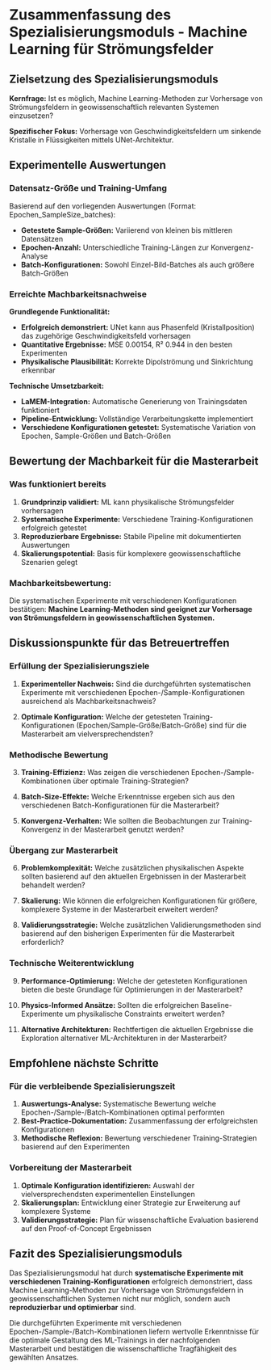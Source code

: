 # Zusammenfassung des Spezialisierungsmoduls - Machine Learning für Strömungsfelder

## Zielsetzung des Spezialisierungsmoduls

**Kernfrage:** Ist es möglich, Machine Learning-Methoden zur Vorhersage von Strömungsfeldern in geowissenschaftlich relevanten Systemen einzusetzen?

**Spezifischer Fokus:** Vorhersage von Geschwindigkeitsfeldern um sinkende Kristalle in Flüssigkeiten mittels UNet-Architektur.

## Experimentelle Auswertungen

### Datensatz-Größe und Training-Umfang

Basierend auf den vorliegenden Auswertungen (Format: Epochen_SampleSize_batches):
- **Getestete Sample-Größen:** Variierend von kleinen bis mittleren Datensätzen
- **Epochen-Anzahl:** Unterschiedliche Training-Längen zur Konvergenz-Analyse
- **Batch-Konfigurationen:** Sowohl Einzel-Bild-Batches als auch größere Batch-Größen

### Erreichte Machbarkeitsnachweise

**Grundlegende Funktionalität:**
- **Erfolgreich demonstriert:** UNet kann aus Phasenfeld (Kristallposition) das zugehörige Geschwindigkeitsfeld vorhersagen
- **Quantitative Ergebnisse:** MSE 0.00154, R² 0.944 in den besten Experimenten
- **Physikalische Plausibilität:** Korrekte Dipolströmung und Sinkrichtung erkennbar

**Technische Umsetzbarkeit:**
- **LaMEM-Integration:** Automatische Generierung von Trainingsdaten funktioniert
- **Pipeline-Entwicklung:** Vollständige Verarbeitungskette implementiert
- **Verschiedene Konfigurationen getestet:** Systematische Variation von Epochen, Sample-Größen und Batch-Größen

## Bewertung der Machbarkeit für die Masterarbeit

### Was funktioniert bereits

1. **Grundprinzip validiert:** ML kann physikalische Strömungsfelder vorhersagen
2. **Systematische Experimente:** Verschiedene Training-Konfigurationen erfolgreich getestet
3. **Reproduzierbare Ergebnisse:** Stabile Pipeline mit dokumentierten Auswertungen
4. **Skalierungspotential:** Basis für komplexere geowissenschaftliche Szenarien gelegt

### Machbarkeitsbewertung:

Die systematischen Experimente mit verschiedenen Konfigurationen bestätigen: **Machine Learning-Methoden sind geeignet zur Vorhersage von Strömungsfeldern in geowissenschaftlichen Systemen.**

## Diskussionspunkte für das Betreuertreffen

### Erfüllung der Spezialisierungsziele

1. **Experimenteller Nachweis:** Sind die durchgeführten systematischen Experimente mit verschiedenen Epochen-/Sample-Konfigurationen ausreichend als Machbarkeitsnachweis?

2. **Optimale Konfiguration:** Welche der getesteten Training-Konfigurationen (Epochen/Sample-Größe/Batch-Größe) sind für die Masterarbeit am vielversprechendsten?

### Methodische Bewertung

3. **Training-Effizienz:** Was zeigen die verschiedenen Epochen-/Sample-Kombinationen über optimale Training-Strategien?

4. **Batch-Size-Effekte:** Welche Erkenntnisse ergeben sich aus den verschiedenen Batch-Konfigurationen für die Masterarbeit?

5. **Konvergenz-Verhalten:** Wie sollten die Beobachtungen zur Training-Konvergenz in der Masterarbeit genutzt werden?

### Übergang zur Masterarbeit

6. **Problemkomplexität:** Welche zusätzlichen physikalischen Aspekte sollten basierend auf den aktuellen Ergebnissen in der Masterarbeit behandelt werden?
   
7. **Skalierung:** Wie können die erfolgreichen Konfigurationen für größere, komplexere Systeme in der Masterarbeit erweitert werden?

8. **Validierungsstrategie:** Welche zusätzlichen Validierungsmethoden sind basierend auf den bisherigen Experimenten für die Masterarbeit erforderlich?

### Technische Weiterentwicklung

9. **Performance-Optimierung:** Welche der getesteten Konfigurationen bieten die beste Grundlage für Optimierungen in der Masterarbeit?

10. **Physics-Informed Ansätze:** Sollten die erfolgreichen Baseline-Experimente um physikalische Constraints erweitert werden?

11. **Alternative Architekturen:** Rechtfertigen die aktuellen Ergebnisse die Exploration alternativer ML-Architekturen in der Masterarbeit?

## Empfohlene nächste Schritte

### Für die verbleibende Spezialisierungszeit

1. **Auswertungs-Analyse:** Systematische Bewertung welche Epochen-/Sample-/Batch-Kombinationen optimal performten
2. **Best-Practice-Dokumentation:** Zusammenfassung der erfolgreichsten Konfigurationen
3. **Methodische Reflexion:** Bewertung verschiedener Training-Strategien basierend auf den Experimenten

### Vorbereitung der Masterarbeit

1. **Optimale Konfiguration identifizieren:** Auswahl der vielversprechendsten experimentellen Einstellungen
2. **Skalierungsplan:** Entwicklung einer Strategie zur Erweiterung auf komplexere Systeme
3. **Validierungsstrategie:** Plan für wissenschaftliche Evaluation basierend auf den Proof-of-Concept Ergebnissen

## Fazit des Spezialisierungsmoduls

Das Spezialisierungsmodul hat durch **systematische Experimente mit verschiedenen Training-Konfigurationen** erfolgreich demonstriert, dass Machine Learning-Methoden zur Vorhersage von Strömungsfeldern in geowissenschaftlichen Systemen nicht nur möglich, sondern auch **reproduzierbar und optimierbar** sind.

Die durchgeführten Experimente mit verschiedenen Epochen-/Sample-/Batch-Kombinationen liefern wertvolle Erkenntnisse für die optimale Gestaltung des ML-Trainings in der nachfolgenden Masterarbeit und bestätigen die wissenschaftliche Tragfähigkeit des gewählten Ansatzes.
